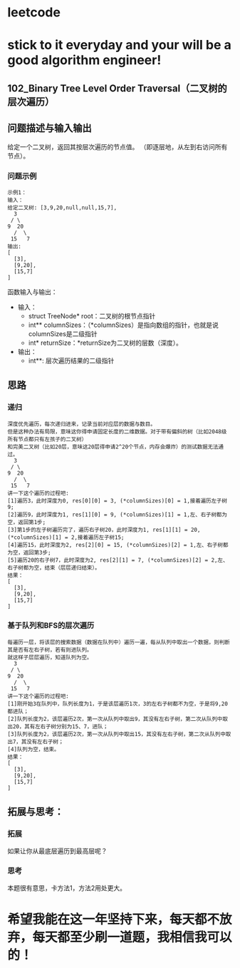 # leetcode
# stick to it everyday and your will be a good algorithm engineer!
## 102_Binary Tree Level Order Traversal（二叉树的层次遍历）
## 问题描述与输入输出
给定一个二叉树，返回其按层次遍历的节点值。 （即逐层地，从左到右访问所有节点）。
### 问题示例

	示例1：
	输入：
	给定二叉树: [3,9,20,null,null,15,7],
	  3
	 / \
	9  20
      /  \
	 15   7
	输出:
	[
	  [3],
	  [9,20],
	  [15,7]
	]
	

函数输入与输出：
* 输入：
	* struct TreeNode* root：二叉树的根节点指针
	* int** columnSizes：（*columnSizes）是指向数组的指针，也就是说columnSizes是二级指针
	* int* returnSize：*returnSize为二叉树的层数（深度）。
* 输出：
	* int**: 层次遍历结果的二级指针

## 思路			
### 递归
	
	深度优先遍历，每次递归进来，记录当前对应层的数据与数目。
	但是这种办法有局限，意味这你得申请固定长度的二维数据。对于带有偏斜的树（比如2048级所有节点都只有左孩子的二叉树）
	和完美二叉树（比如20层，意味这20层得申请2^20个节点，内存会爆炸）的测试数据无法通过。
	  3
	 / \
	9  20
      /  \
	 15   7
	讲一下这个遍历的过程吧:
	[1]遍历3，此时深度为0, res[0][0] = 3, (*columnSizes)[0] = 1,接着遍历左子树9;
	[2]遍历9，此时深度为1, res[1][0] = 9, (*columnSizes)[1] = 1,左、右子树都为空，返回第1步;
	[3]第1步的左子树遍历完了，遍历右子树20，此时深度为1, res[1][1] = 20, (*columnSizes)[1] = 2,接着遍历左子树15;
	[4]遍历15，此时深度为2, res[2][0] = 15, (*columnSizes)[2] = 1,左、右子树都为空，返回第3步;
	[5]遍历20的右子树7，此时深度为2, res[2][1] = 7, (*columnSizes)[2] = 2,左、右子树都为空，结束（层层递归结束）。
	结果：
	[
	  [3],
	  [9,20],
	  [15,7]
	]
	
### 基于队列和BFS的层次遍历

	每遍历一层，将该层的搜索数据（数据在队列中）遍历一遍，每从队列中取出一个数据，则判断其是否有左右子树，若有则进队列。
	就这样子层层遍历，知道队列为空。
	  3
	 / \
	9  20
      /  \
	 15   7
	讲一下这个遍历的过程吧:
	[1]刚开始3在队列中，队列长度为1，于是该层遍历1次，3的左右子树都不为空，于是将9,20都进队；
	[2]队列长度为2，该层遍历2次，第一次从队列中取出9，其没有左右子树，第二次从队列中取出20，其有左右子树分别为15、7，进队；
	[3]队列长度为2，该层遍历2次，第一次从队列中取出15，其没有左右子树，第二次从队列中取出7，其没有左右子树；
	[4]队列为空，结束。
	结果：
	[
	  [3],
	  [9,20],
	  [15,7]
	]
		
## 拓展与思考：
### 拓展
如果让你从最底层遍历到最高层呢？
### 思考
本题很有意思，卡方法1，方法2用处更大。
	  
# 希望我能在这一年坚持下来，每天都不放弃，每天都至少刷一道题，我相信我可以的！
